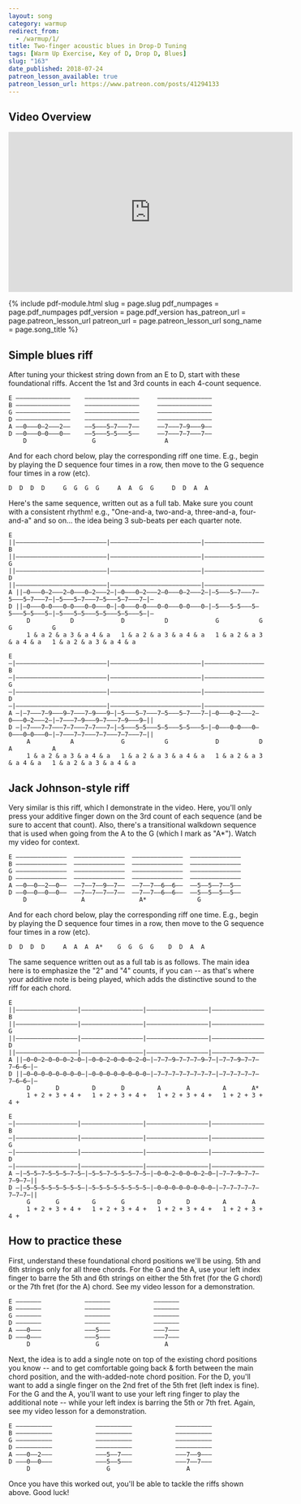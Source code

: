 ```yaml
---
layout: song
category: warmup
redirect_from:
  - /warmup/1/
title: Two-finger acoustic blues in Drop-D Tuning
tags: [Warm Up Exercise, Key of D, Drop D, Blues]
slug: "163"
date_published: 2018-07-24
patreon_lesson_available: true
patreon_lesson_url: https://www.patreon.com/posts/41294133
---
```


## Video Overview

<iframe width="560" height="315" src="https://www.youtube.com/embed/MjDFMhFr11M?showinfo=0" frameborder="0" allowfullscreen></iframe>

{% include pdf-module.html
     slug = page.slug
     pdf_numpages = page.pdf_numpages
     pdf_version = page.pdf_version
     has_patreon_url = page.patreon_lesson_url
     patreon_url = page.patreon_lesson_url
     song_name = page.song_title %}

## Simple blues riff

After tuning your thickest string down from an E to D, start with these foundational riffs. Accent the 1st and 3rd counts in each 4-count sequence.

    E –––––––––––––––    –––––––––––––––     –––––––––––––––      
    B –––––––––––––––    –––––––––––––––     –––––––––––––––      
    G –––––––––––––––    –––––––––––––––     –––––––––––––––      
    D –––––––––––––––    –––––––––––––––     –––––––––––––––      
    A ––0–––0–2–––2––    ––5–––5–7–––7––     ––7–––7–9–––9––   
    D ––0–––0–0–––0––    ––5–––5–5–––5––     ––7–––7–7–––7––      
        D                  G                   A                

And for each chord below, play the corresponding riff one time. E.g., begin by playing the D sequence four times in a row, then move to the G sequence four times in a row (etc).

    D  D  D  D     G  G  G  G     A  A  G  G     D  D  A  A

Here's the same sequence, written out as a full tab. Make sure you count with a consistent rhythm! e.g., "One-and-a, two-and-a, three-and-a, four-and-a" and so on... the idea being 3 sub-beats per each quarter note.

    E ||–––––––––––––––––––––––––|–––––––––––––––––––––––––|–––––––––––––––––––––––––|–––––––––––––––––––––––––|–
    B ||–––––––––––––––––––––––––|–––––––––––––––––––––––––|–––––––––––––––––––––––––|–––––––––––––––––––––––––|–
    G ||–––––––––––––––––––––––––|–––––––––––––––––––––––––|–––––––––––––––––––––––––|–––––––––––––––––––––––––|–
    D ||–––––––––––––––––––––––––|–––––––––––––––––––––––––|–––––––––––––––––––––––––|–––––––––––––––––––––––––|–
    A ||–0–––0–2–––2–0–––0–2–––2–|–0–––0–2–––2–0–––0–2–––2–|–5–––5–7–––7–5–––5–7–––7–|–5–––5–7–––7–5–––5–7–––7–|–
    D ||–0–––0–0–––0–0–––0–0–––0–|–0–––0–0–––0–0–––0–0–––0–|–5–––5–5–––5–5–––5–5–––5–|–5–––5–5–––5–5–––5–5–––5–|–
         D           D             D           D             G           G             G           G
         1 & a 2 & a 3 & a 4 & a   1 & a 2 & a 3 & a 4 & a   1 & a 2 & a 3 & a 4 & a   1 & a 2 & a 3 & a 4 & a

    E –|–––––––––––––––––––––––––|–––––––––––––––––––––––––|–––––––––––––––––––––––––|–––––––––––––––––––––––––||
    B –|–––––––––––––––––––––––––|–––––––––––––––––––––––––|–––––––––––––––––––––––––|–––––––––––––––––––––––––||
    G –|–––––––––––––––––––––––––|–––––––––––––––––––––––––|–––––––––––––––––––––––––|–––––––––––––––––––––––––||
    D –|–––––––––––––––––––––––––|–––––––––––––––––––––––––|–––––––––––––––––––––––––|–––––––––––––––––––––––––||
    A –|–7–––7–9–––9–7–––7–9–––9–|–5–––5–7–––7–5–––5–7–––7–|–0–––0–2–––2–0–––0–2–––2–|–7–––7–9–––9–7–––7–9–––9–||
    D –|–7–––7–7–––7–7–––7–7–––7–|–5–––5–5–––5–5–––5–5–––5–|–0–––0–0–––0–0–––0–0–––0–|–7–––7–7–––7–7–––7–7–––7–||
         A           A             G           G             D           D             A           A
         1 & a 2 & a 3 & a 4 & a   1 & a 2 & a 3 & a 4 & a   1 & a 2 & a 3 & a 4 & a   1 & a 2 & a 3 & a 4 & a

## Jack Johnson-style riff

Very similar is this riff, which I demonstrate in the video. Here, you'll only press your additive finger down on the 3rd count of each sequence (and be sure to accent that count). Also, there's a transitional walkdown sequence that is used when going from the A to the G (which I mark as "A*"). Watch my video for context.

    E ––––––––––––––  ––––––––––––––  ––––––––––––––  ––––––––––––––          
    B ––––––––––––––  ––––––––––––––  ––––––––––––––  ––––––––––––––          
    G ––––––––––––––  ––––––––––––––  ––––––––––––––  ––––––––––––––          
    D ––––––––––––––  ––––––––––––––  ––––––––––––––  ––––––––––––––          
    A ––0––0––2––0––  ––7––7––9––7––  ––7––7––6––6––  ––5––5––7––5––       
    D ––0––0––0––0––  ––7––7––7––7––  ––7––7––6––6––  ––5––5––5––5––          
        D               A               A*              G             

And for each chord below, play the corresponding riff one time. E.g., begin by playing the D sequence four times in a row, then move to the G sequence four times in a row (etc).

    D  D  D  D     A  A  A  A*    G  G  G  G    D  D  A  A

The same sequence written out as a full tab is as follows. The main idea here is to emphasize the "2" and "4" counts, if you can -- as that's where your additive note is being played, which adds the distinctive sound to the riff for each chord.

    E ||–––––––––––––––––|–––––––––––––––––|–––––––––––––––––|–––––––––––––––––|–
    B ||–––––––––––––––––|–––––––––––––––––|–––––––––––––––––|–––––––––––––––––|–
    G ||–––––––––––––––––|–––––––––––––––––|–––––––––––––––––|–––––––––––––––––|–
    D ||–––––––––––––––––|–––––––––––––––––|–––––––––––––––––|–––––––––––––––––|–
    A ||–0–0–2–0–0–0–2–0–|–0–0–2–0–0–0–2–0–|–7–7–9–7–7–7–9–7–|–7–7–9–7–7–7–6–6–|–
    D ||–0–0–0–0–0–0–0–0–|–0–0–0–0–0–0–0–0–|–7–7–7–7–7–7–7–7–|–7–7–7–7–7–7–6–6–|–
         D       D         D       D         A       A         A       A*
         1 + 2 + 3 + 4 +   1 + 2 + 3 + 4 +   1 + 2 + 3 + 4 +   1 + 2 + 3 + 4 +   

    E –|–––––––––––––––––|–––––––––––––––––|–––––––––––––––––|–––––––––––––––––||
    B –|–––––––––––––––––|–––––––––––––––––|–––––––––––––––––|–––––––––––––––––||
    G –|–––––––––––––––––|–––––––––––––––––|–––––––––––––––––|–––––––––––––––––||
    D –|–––––––––––––––––|–––––––––––––––––|–––––––––––––––––|–––––––––––––––––||
    A –|–5–5–7–5–5–5–7–5–|–5–5–7–5–5–5–7–5–|–0–0–2–0–0–0–2–0–|–7–7–9–7–7–7–9–7–||
    D –|–5–5–5–5–5–5–5–5–|–5–5–5–5–5–5–5–5–|–0–0–0–0–0–0–0–0–|–7–7–7–7–7–7–7–7–||
         G       G         G       G         D       D         A       A
         1 + 2 + 3 + 4 +   1 + 2 + 3 + 4 +   1 + 2 + 3 + 4 +   1 + 2 + 3 + 4 +   




## How to practice these

First, understand these foundational chord positions we'll be using. 5th and 6th strings only for all three chords. For the G and the A, use your left index finger to barre the 5th and 6th strings on either the 5th fret (for the G chord) or the 7th fret (for the A) chord. See my video lesson for a demonstration.

    E –––––––            –––––––            –––––––
    B –––––––            –––––––            –––––––
    G –––––––            –––––––            –––––––
    D –––––––            –––––––            –––––––
    A –––0–––            –––5–––            –––7–––
    D –––0–––            –––5–––            –––7–––
         D                  G                  A

Next, the idea is to add a single note on top of the existing chord positions you know -- and to get comfortable going back & forth between the main chord position, and the with-added-note chord position. For the D, you'll want to add a single finger on the 2nd fret of the 5th fret (left index is fine). For the G and the A, you'll want to use your left ring finger to play the additional note -- while your left index is barring the 5th or 7th fret. Again, see my video lesson for a demonstration.

    E ––––––––––            ––––––––––            ––––––––––
    B ––––––––––            ––––––––––            ––––––––––
    G ––––––––––            ––––––––––            ––––––––––
    D ––––––––––            ––––––––––            ––––––––––
    A –––0––2–––            –––5––7–––            –––7––9–––
    D –––0––0–––            –––5––5–––            –––7––7–––
         D                     G                     A   

Once you have this worked out, you'll be able to tackle the riffs shown above. Good luck!
